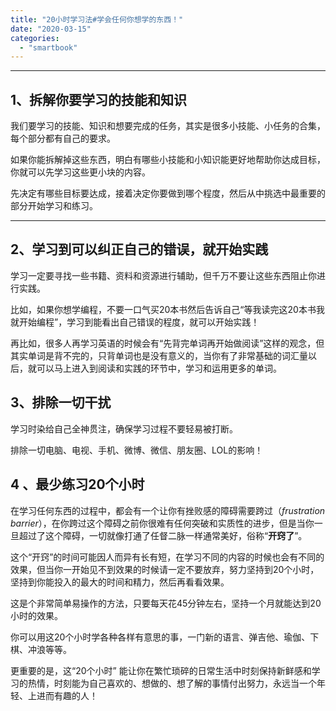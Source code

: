 ```yaml
---
title: "20小时学习法#学会任何你想学的东西！"
date: "2020-03-15"
categories: 
  - "smartbook"
---
```


* * *

## 1、拆解你要学习的技能和知识

我们要学习的技能、知识和想要完成的任务，其实是很多小技能、小任务的合集，每个部分都有自己的要求。

如果你能拆解掉这些东西，明白有哪些小技能和小知识能更好地帮助你达成目标，你就可以先学习这些更小块的内容。

先决定有哪些目标要达成，接着决定你要做到哪个程度，然后从中挑选中最重要的部分开始学习和练习。

* * *

## 2、学习到可以纠正自己的错误，就开始实践

学习一定要寻找一些书籍、资料和资源进行辅助，但千万不要让这些东西阻止你进行实践。

比如，如果你想学编程，不要一口气买20本书然后告诉自己“等我读完这20本书我就开始编程”，学习到能看出自己错误的程度，就可以开始实践！

再比如，很多人再学习英语的时候会有“先背完单词再开始做阅读”这样的观念，但其实单词是背不完的，只背单词也是没有意义的，当你有了非常基础的词汇量以后，就可以马上进入到阅读和实践的环节中，学习和运用更多的单词。

## 3、排除一切干扰

学习时染给自己全神贯注，确保学习过程不要轻易被打断。

排除一切电脑、电视、手机、微博、微信、朋友圈、LOL的影响！

## 4 、最少练习20个小时

在学习任何东西的过程中，都会有一个让你有挫败感的障碍需要跨过（_frustration barrier_），在你跨过这个障碍之前你很难有任何突破和实质性的进步，但是当你一旦超过了这个障碍，一切就像打通了任督二脉一样通常美好，俗称“**开窍了**”。

这个“开窍”的时间可能因人而异有长有短，在学习不同的内容的时候也会有不同的效果，但当你一开始见不到效果的时候请一定不要放弃，努力坚持到20个小时，坚持到你能投入的最大的时间和精力，然后再看看效果。

这是个非常简单易操作的方法，只要每天花45分钟左右，坚持一个月就能达到20小时的效果。

你可以用这20个小时学各种各样有意思的事，一门新的语言、弹吉他、瑜伽、下棋、冲浪等等。

更重要的是，这“20个小时” 能让你在繁忙琐碎的日常生活中时刻保持新鲜感和学习的热情，时刻能为自己喜欢的、想做的、想了解的事情付出努力，永远当一个年轻、上进而有趣的人！
